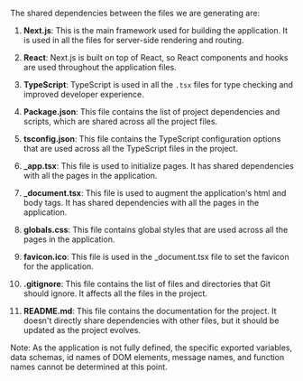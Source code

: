 The shared dependencies between the files we are generating are:

1. **Next.js**: This is the main framework used for building the application. It is used in all the files for server-side rendering and routing.

2. **React**: Next.js is built on top of React, so React components and hooks are used throughout the application files.

3. **TypeScript**: TypeScript is used in all the `.tsx` files for type checking and improved developer experience.

4. **Package.json**: This file contains the list of project dependencies and scripts, which are shared across all the project files.

5. **tsconfig.json**: This file contains the TypeScript configuration options that are used across all the TypeScript files in the project.

6. **_app.tsx**: This file is used to initialize pages. It has shared dependencies with all the pages in the application.

7. **_document.tsx**: This file is used to augment the application's html and body tags. It has shared dependencies with all the pages in the application.

8. **globals.css**: This file contains global styles that are used across all the pages in the application.

9. **favicon.ico**: This file is used in the _document.tsx file to set the favicon for the application.

10. **.gitignore**: This file contains the list of files and directories that Git should ignore. It affects all the files in the project.

11. **README.md**: This file contains the documentation for the project. It doesn't directly share dependencies with other files, but it should be updated as the project evolves.

Note: As the application is not fully defined, the specific exported variables, data schemas, id names of DOM elements, message names, and function names cannot be determined at this point.
